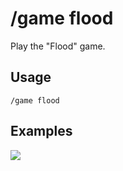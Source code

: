# /game flood

Play the "Flood" game.

## Usage

```
/game flood
```

## Examples

<img src="https://github.com/user-attachments/assets/5d64425b-694d-4c54-a506-2d0e6e3ad4a0" class="rounded-corners">
